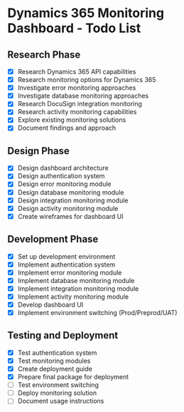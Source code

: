 # Dynamics 365 Monitoring Dashboard - Todo List

## Research Phase
- [x] Research Dynamics 365 API capabilities
- [x] Research monitoring options for Dynamics 365
- [x] Investigate error monitoring approaches
- [x] Investigate database monitoring approaches
- [x] Research DocuSign integration monitoring
- [x] Research activity monitoring capabilities
- [x] Explore existing monitoring solutions
- [x] Document findings and approach

## Design Phase
- [x] Design dashboard architecture
- [x] Design authentication system
- [x] Design error monitoring module
- [x] Design database monitoring module
- [x] Design integration monitoring module
- [x] Design activity monitoring module
- [x] Create wireframes for dashboard UI

## Development Phase
- [x] Set up development environment
- [x] Implement authentication system
- [x] Implement error monitoring module
- [x] Implement database monitoring module
- [x] Implement integration monitoring module
- [x] Implement activity monitoring module
- [x] Develop dashboard UI
- [x] Implement environment switching (Prod/Preprod/UAT)

## Testing and Deployment
- [x] Test authentication system
- [x] Test monitoring modules
- [x] Create deployment guide
- [x] Prepare final package for deployment
- [ ] Test environment switching
- [ ] Deploy monitoring solution
- [ ] Document usage instructions
